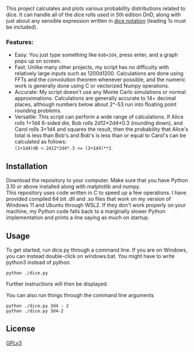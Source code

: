 This project calculates and plots various probability distributions related to dice. It can handle all of the dice rolls used in 5th edition DnD, along with just about any sensible expression written in [dice notation](https://en.wikipedia.org/wiki/Dice_notation) (leading 1s must be included).

### Features:  
* Easy: You just type something like `6d6+2d4`, press enter, and a graph pops up on screen.
* Fast: Unlike many other projects, my script has no difficulty with relatively large inputs such as 1200d1200. Calculations are done using FFTs and the convolution theorem whenever possible, and the numeric work is generally done using C or vectorized Numpy operations.
* Accurate: My script doesn't use any Monte Carlo simulations or normal approximations. Calculations are generally accurate to 14+ decimal places, although numbers below about 2^-53 run into floating point rounding problems.
* Versatile: This script can perform a wide range of calculations. If Alice rolls 1+1d4 6-sided die, Bob rolls 2d12\*2d4\*0.3 (rounding down), and Carol rolls 3+1d4 and squares the result, then the probability that Alice's total is less than Bob's and Bob's is less than or equal to Carol's can be calculated as follows:  
```(1+1d4)d6 < 2d12*2d4*.3 <= (3+1d4)**2```.

## Installation

Download the repository to your computer. Make sure that you have Python 3.10 or above installed along with matplotlib and numpy.  
This repository uses code written in C to speed up a few operations. I have provided compiled 64 bit .dll and .so files that work on my version of Windows 11 and Ubuntu through WSL2. If they don't work properly on your machine, my Python code falls back to a marginally slower Python implementation and prints a line saying as much on startup.

## Usage

To get started, run dice.py through a command line. If you are on Windows, you can instead double-click on windows.bat. You might have to write python3 instead of python.
```
python ./dice.py
```
Further instructions will then be displayed.

You can also run things through the command line arguments
```
python ./dice.py 3d4 - 2
python ./dice.py 3d4-2
```
## License

[GPLv3](https://www.gnu.org/licenses/gpl-3.0.en.html)
